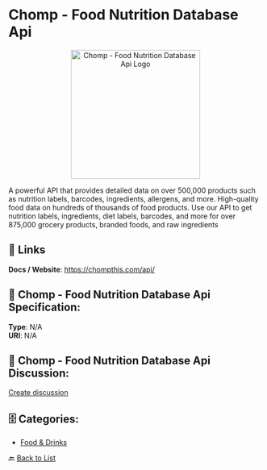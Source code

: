 # Chomp - Food Nutrition Database Api
<p align="center">
    <img width="256" src="https://raw.githubusercontent.com/apis-list/apis-list/main/apis/chomp-food-nutrition-database-api/logo_256x256.png" alt="Chomp - Food Nutrition Database Api Logo"/>
</p>

A powerful API that provides detailed data on over 500,000 products such as nutrition labels, barcodes, ingredients, allergens, and more. High-quality food data on hundreds of thousands of food products. Use our API to get nutrition labels, ingredients, diet labels, barcodes, and more for over 875,000 grocery products, branded foods, and raw ingredients

##  🔗 Links
**Docs / Website**: https://chompthis.com/api/

## 🧬 Chomp - Food Nutrition Database Api Specification:
**Type**: N/A  
**URI**: N/A

## 💬 Chomp - Food Nutrition Database Api Discussion:
[Create discussion](https://github.com/apis-list/apis-list/discussions/new)

## 🗄️ Categories:
- [Food & Drinks](https://github.com/apis-list/apis-list#food--drinks-)




🔙 [Back to List](https://github.com/apis-list/apis-list)
